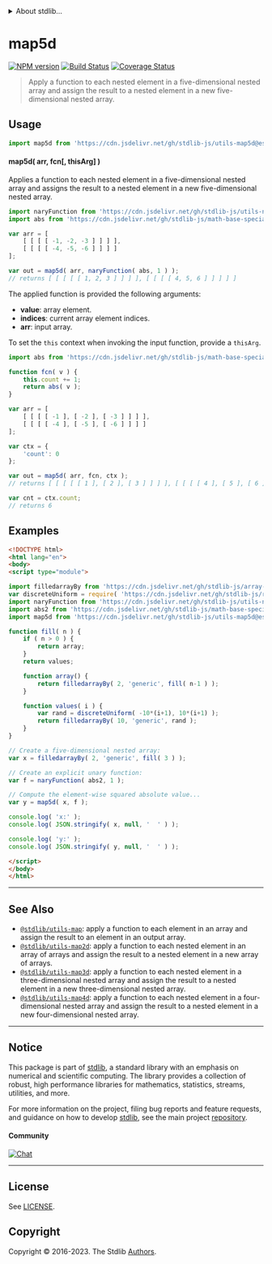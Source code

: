 <!--

@license Apache-2.0

Copyright (c) 2021 The Stdlib Authors.

Licensed under the Apache License, Version 2.0 (the "License");
you may not use this file except in compliance with the License.
You may obtain a copy of the License at

   http://www.apache.org/licenses/LICENSE-2.0

Unless required by applicable law or agreed to in writing, software
distributed under the License is distributed on an "AS IS" BASIS,
WITHOUT WARRANTIES OR CONDITIONS OF ANY KIND, either express or implied.
See the License for the specific language governing permissions and
limitations under the License.

-->


<details>
  <summary>
    About stdlib...
  </summary>
  <p>We believe in a future in which the web is a preferred environment for numerical computation. To help realize this future, we've built stdlib. stdlib is a standard library, with an emphasis on numerical and scientific computation, written in JavaScript (and C) for execution in browsers and in Node.js.</p>
  <p>The library is fully decomposable, being architected in such a way that you can swap out and mix and match APIs and functionality to cater to your exact preferences and use cases.</p>
  <p>When you use stdlib, you can be absolutely certain that you are using the most thorough, rigorous, well-written, studied, documented, tested, measured, and high-quality code out there.</p>
  <p>To join us in bringing numerical computing to the web, get started by checking us out on <a href="https://github.com/stdlib-js/stdlib">GitHub</a>, and please consider <a href="https://opencollective.com/stdlib">financially supporting stdlib</a>. We greatly appreciate your continued support!</p>
</details>

# map5d

[![NPM version][npm-image]][npm-url] [![Build Status][test-image]][test-url] [![Coverage Status][coverage-image]][coverage-url] <!-- [![dependencies][dependencies-image]][dependencies-url] -->

> Apply a function to each nested element in a five-dimensional nested array and assign the result to a nested element in a new five-dimensional nested array.

<!-- Section to include introductory text. Make sure to keep an empty line after the intro `section` element and another before the `/section` close. -->

<section class="intro">

</section>

<!-- /.intro -->

<!-- Package usage documentation. -->



<section class="usage">

## Usage

```javascript
import map5d from 'https://cdn.jsdelivr.net/gh/stdlib-js/utils-map5d@esm/index.mjs';
```

#### map5d( arr, fcn\[, thisArg] )

Applies a function to each nested element in a five-dimensional nested array and assigns the result to a nested element in a new five-dimensional nested array.

```javascript
import naryFunction from 'https://cdn.jsdelivr.net/gh/stdlib-js/utils-nary-function@esm/index.mjs';
import abs from 'https://cdn.jsdelivr.net/gh/stdlib-js/math-base-special-abs@esm/index.mjs';

var arr = [
    [ [ [ [ -1, -2, -3 ] ] ] ],
    [ [ [ [ -4, -5, -6 ] ] ] ]
];

var out = map5d( arr, naryFunction( abs, 1 ) );
// returns [ [ [ [ [ 1, 2, 3 ] ] ] ], [ [ [ [ 4, 5, 6 ] ] ] ] ]
```

The applied function is provided the following arguments:

-   **value**: array element.
-   **indices**: current array element indices.
-   **arr**: input array.

To set the `this` context when invoking the input function, provide a `thisArg`.

<!-- eslint-disable no-invalid-this -->

```javascript
import abs from 'https://cdn.jsdelivr.net/gh/stdlib-js/math-base-special-abs@esm/index.mjs';

function fcn( v ) {
    this.count += 1;
    return abs( v );
}

var arr = [
    [ [ [ [ -1 ], [ -2 ], [ -3 ] ] ] ],
    [ [ [ [ -4 ], [ -5 ], [ -6 ] ] ] ]
];

var ctx = {
    'count': 0
};

var out = map5d( arr, fcn, ctx );
// returns [ [ [ [ [ 1 ], [ 2 ], [ 3 ] ] ] ], [ [ [ [ 4 ], [ 5 ], [ 6 ] ] ] ] ]

var cnt = ctx.count;
// returns 6
```

</section>

<!-- /.usage -->

<!-- Package usage notes. Make sure to keep an empty line after the `section` element and another before the `/section` close. -->

<section class="notes">

</section>

<!-- /.notes -->

<!-- Package usage examples. -->

<section class="examples">

## Examples

<!-- eslint no-undef: "error" -->

```html
<!DOCTYPE html>
<html lang="en">
<body>
<script type="module">

import filledarrayBy from 'https://cdn.jsdelivr.net/gh/stdlib-js/array-filled-by@esm/index.mjs';
var discreteUniform = require( 'https://cdn.jsdelivr.net/gh/stdlib-js/random-base-discrete-uniform' ).factory;
import naryFunction from 'https://cdn.jsdelivr.net/gh/stdlib-js/utils-nary-function@esm/index.mjs';
import abs2 from 'https://cdn.jsdelivr.net/gh/stdlib-js/math-base-special-abs2@esm/index.mjs';
import map5d from 'https://cdn.jsdelivr.net/gh/stdlib-js/utils-map5d@esm/index.mjs';

function fill( n ) {
    if ( n > 0 ) {
        return array;
    }
    return values;

    function array() {
        return filledarrayBy( 2, 'generic', fill( n-1 ) );
    }

    function values( i ) {
        var rand = discreteUniform( -10*(i+1), 10*(i+1) );
        return filledarrayBy( 10, 'generic', rand );
    }
}

// Create a five-dimensional nested array:
var x = filledarrayBy( 2, 'generic', fill( 3 ) );

// Create an explicit unary function:
var f = naryFunction( abs2, 1 );

// Compute the element-wise squared absolute value...
var y = map5d( x, f );

console.log( 'x:' );
console.log( JSON.stringify( x, null, '  ' ) );

console.log( 'y:' );
console.log( JSON.stringify( y, null, '  ' ) );

</script>
</body>
</html>
```

</section>

<!-- /.examples -->

<!-- Section to include cited references. If references are included, add a horizontal rule *before* the section. Make sure to keep an empty line after the `section` element and another before the `/section` close. -->

<section class="references">

</section>

<!-- /.references -->

<!-- Section for related `stdlib` packages. Do not manually edit this section, as it is automatically populated. -->

<section class="related">

* * *

## See Also

-   <span class="package-name">[`@stdlib/utils-map`][@stdlib/utils/map]</span><span class="delimiter">: </span><span class="description">apply a function to each element in an array and assign the result to an element in an output array.</span>
-   <span class="package-name">[`@stdlib/utils-map2d`][@stdlib/utils/map2d]</span><span class="delimiter">: </span><span class="description">apply a function to each nested element in an array of arrays and assign the result to a nested element in a new array of arrays.</span>
-   <span class="package-name">[`@stdlib/utils-map3d`][@stdlib/utils/map3d]</span><span class="delimiter">: </span><span class="description">apply a function to each nested element in a three-dimensional nested array and assign the result to a nested element in a new three-dimensional nested array.</span>
-   <span class="package-name">[`@stdlib/utils-map4d`][@stdlib/utils/map4d]</span><span class="delimiter">: </span><span class="description">apply a function to each nested element in a four-dimensional nested array and assign the result to a nested element in a new four-dimensional nested array.</span>

</section>

<!-- /.related -->

<!-- Section for all links. Make sure to keep an empty line after the `section` element and another before the `/section` close. -->


<section class="main-repo" >

* * *

## Notice

This package is part of [stdlib][stdlib], a standard library with an emphasis on numerical and scientific computing. The library provides a collection of robust, high performance libraries for mathematics, statistics, streams, utilities, and more.

For more information on the project, filing bug reports and feature requests, and guidance on how to develop [stdlib][stdlib], see the main project [repository][stdlib].

#### Community

[![Chat][chat-image]][chat-url]

---

## License

See [LICENSE][stdlib-license].


## Copyright

Copyright &copy; 2016-2023. The Stdlib [Authors][stdlib-authors].

</section>

<!-- /.stdlib -->

<!-- Section for all links. Make sure to keep an empty line after the `section` element and another before the `/section` close. -->

<section class="links">

[npm-image]: http://img.shields.io/npm/v/@stdlib/utils-map5d.svg
[npm-url]: https://npmjs.org/package/@stdlib/utils-map5d

[test-image]: https://github.com/stdlib-js/utils-map5d/actions/workflows/test.yml/badge.svg?branch=main
[test-url]: https://github.com/stdlib-js/utils-map5d/actions/workflows/test.yml?query=branch:main

[coverage-image]: https://img.shields.io/codecov/c/github/stdlib-js/utils-map5d/main.svg
[coverage-url]: https://codecov.io/github/stdlib-js/utils-map5d?branch=main

<!--

[dependencies-image]: https://img.shields.io/david/stdlib-js/utils-map5d.svg
[dependencies-url]: https://david-dm.org/stdlib-js/utils-map5d/main

-->

[chat-image]: https://img.shields.io/gitter/room/stdlib-js/stdlib.svg
[chat-url]: https://app.gitter.im/#/room/#stdlib-js_stdlib:gitter.im

[stdlib]: https://github.com/stdlib-js/stdlib

[stdlib-authors]: https://github.com/stdlib-js/stdlib/graphs/contributors

[umd]: https://github.com/umdjs/umd
[es-module]: https://developer.mozilla.org/en-US/docs/Web/JavaScript/Guide/Modules

[deno-url]: https://github.com/stdlib-js/utils-map5d/tree/deno
[umd-url]: https://github.com/stdlib-js/utils-map5d/tree/umd
[esm-url]: https://github.com/stdlib-js/utils-map5d/tree/esm
[branches-url]: https://github.com/stdlib-js/utils-map5d/blob/main/branches.md

[stdlib-license]: https://raw.githubusercontent.com/stdlib-js/utils-map5d/main/LICENSE

<!-- <related-links> -->

[@stdlib/utils/map]: https://github.com/stdlib-js/utils-map/tree/esm

[@stdlib/utils/map2d]: https://github.com/stdlib-js/utils-map2d/tree/esm

[@stdlib/utils/map3d]: https://github.com/stdlib-js/utils-map3d/tree/esm

[@stdlib/utils/map4d]: https://github.com/stdlib-js/utils-map4d/tree/esm

<!-- </related-links> -->

</section>

<!-- /.links -->
